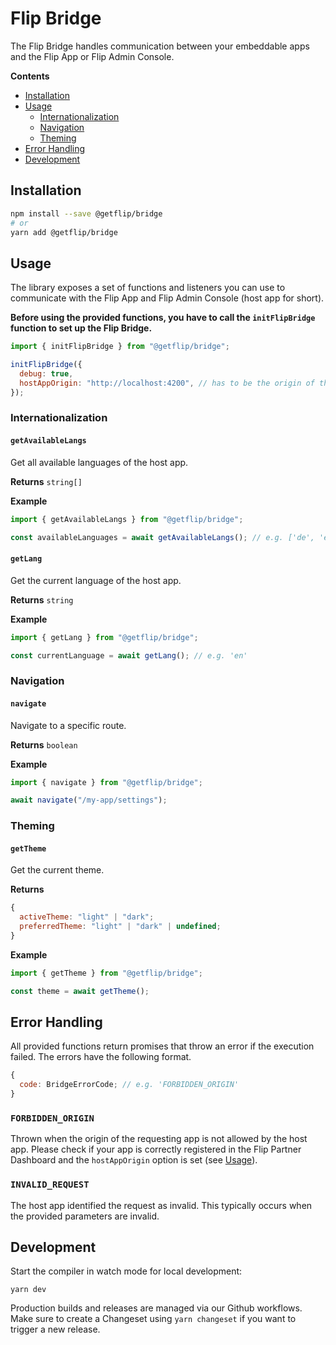 # Flip Bridge

The Flip Bridge handles communication between your embeddable apps and the Flip
App or Flip Admin Console.

**Contents**

- [Installation](#installation)
- [Usage](#usage)
  - [Internationalization](#internationalization)
  - [Navigation](#navigation)
  - [Theming](#theming)
- [Error Handling](#error-handling)
- [Development](#development)

## Installation

```sh
npm install --save @getflip/bridge
# or
yarn add @getflip/bridge
```

## Usage

The library exposes a set of functions and listeners you can use to communicate
with the Flip App and Flip Admin Console (host app for short).

**Before using the provided functions, you have to call the `initFlipBridge`
function to set up the Flip Bridge.**

```js
import { initFlipBridge } from "@getflip/bridge";

initFlipBridge({
  debug: true,
  hostAppOrigin: "http://localhost:4200", // has to be the origin of the targetted host app
});
```

### Internationalization

#### `getAvailableLangs`

Get all available languages of the host app.

**Returns** `string[]`

**Example**

```js
import { getAvailableLangs } from "@getflip/bridge";

const availableLanguages = await getAvailableLangs(); // e.g. ['de', 'en', 'fr', …]
```

#### `getLang`

Get the current language of the host app.

**Returns** `string`

**Example**

```js
import { getLang } from "@getflip/bridge";

const currentLanguage = await getLang(); // e.g. 'en'
```

### Navigation

#### `navigate`

Navigate to a specific route.

**Returns** `boolean`

**Example**

```js
import { navigate } from "@getflip/bridge";

await navigate("/my-app/settings");
```

### Theming

#### `getTheme`

Get the current theme.

**Returns**

```js
{
  activeTheme: "light" | "dark";
  preferredTheme: "light" | "dark" | undefined;
}
```

**Example**

```js
import { getTheme } from "@getflip/bridge";

const theme = await getTheme();
```

## Error Handling

All provided functions return promises that throw an error if the execution
failed. The errors have the following format.

```js
{
  code: BridgeErrorCode; // e.g. 'FORBIDDEN_ORIGIN'
}
```

### `FORBIDDEN_ORIGIN`

Thrown when the origin of the requesting app is not allowed by the host app.
Please check if your app is correctly registered in the Flip Partner Dashboard
and the `hostAppOrigin` option is set (see [Usage](#usage)).

### `INVALID_REQUEST`

The host app identified the request as invalid. This typically occurs when the
provided parameters are invalid.

## Development

Start the compiler in watch mode for local development:

```
yarn dev
```

Production builds and releases are managed via our Github workflows. Make sure
to create a Changeset using `yarn changeset` if you want to trigger a new
release.
